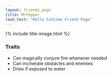 ```yaml
---
layout: friends_page
title: MrPepper
lead_text: "Hella Funtime Friend Page" 
---
```

{% include title-image.html %}

### Traits

* Can magically conjure fire whenever needed
* Can incinerate obstacles and enemies
* Dries if exposed to water
